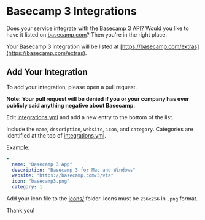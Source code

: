 # Basecamp 3 Integrations

Does your service integrate with the [Basecamp 3 API](https://github.com/basecamp/bc3-api)? Would you like to have it listed on [basecamp.com](https://basecamp.com)? Then you're in the right place.

Your Basecamp 3 integration will be listed at [https://basecamp.com/extras](https://basecamp.com/extras).

## Add Your Integration

To add your integration, please open a pull request.

**Note: Your pull request will be denied if you or your company has ever publicly said anything negative about Basecamp.**

Edit [integrations.yml](integrations.yml) and add a new entry to the bottom of the list.

Include the `name`, `description`, `website`, `icon`, and `category`. Categories are identified at the top of [integrations.yml](integrations.yml).

Example:
```yaml
-
  name: "Basecamp 3 App"
  description: "Basecamp 3 for Mac and Windows"
  website: "https://basecamp.com/3/via"
  icon: "basecamp3.png"
  category: 1
```

Add your icon file to the [icons/](icons/) folder. Icons must be `256x256` in `.png` format.

Thank you!
